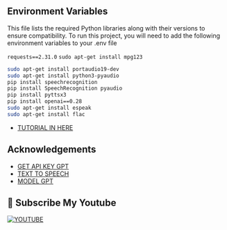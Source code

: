 
## Environment Variables
This file lists the required Python libraries along with their versions to ensure compatibility.
To run this project, you will need to add the following environment variables to your .env file


`requests==2.31.0`
`sudo apt-get install mpg123`
```bash
sudo apt-get install portaudio19-dev
sudo apt-get install python3-pyaudio
pip install speechrecognition
pip install SpeechRecognition pyaudio
pip install pyttsx3
pip install openai==0.28
sudo apt-get install espeak
sudo apt-get install flac
``````

 - [TUTORIAL IN HERE ](https://www.youtube.com/watch?v=Sr4QnzyEeJ8)
## Acknowledgements

 - [GET API KEY GPT](https://platform.openai.com/docs/overview)
 - [TEXT TO SPEECH](https://platform.openai.com/docs/guides/text-to-speech)
 - [MODEL GPT](https://platform.openai.com/docs/models)


## 🔗 Subscribe My Youtube
[![YOUTUBE](https://img.shields.io/badge/my_portfolio-000?style=for-the-badge&logo=ko-fi&logoColor=white)](https://www.youtube.com/@CHYAILYA)
